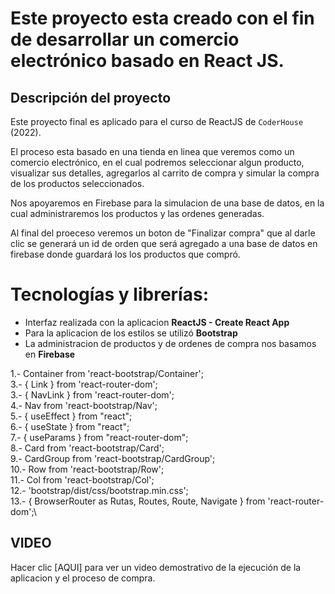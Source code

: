 # Este proyecto esta creado con el fin de desarrollar un comercio electrónico basado en React JS.

## Descripción del proyecto

Este proyecto final es aplicado para el curso de ReactJS de `CoderHouse` (2022).

El proceso esta basado en una tienda en linea que veremos como un comercio electrónico, en el cual podremos seleccionar algun producto, visualizar sus detalles, agregarlos al carrito de compra y simular la compra de los productos seleccionados.

Nos apoyaremos en Firebase para la simulacion de una base de datos, en la cual administraremos los productos y las ordenes generadas.

Al final del proeceso veremos un boton de "Finalizar compra" que al darle clic se generará un id de orden que será agregado a una base de datos en firebase donde guardará los los productos que compró.

# Tecnologías y librerías:

- Interfaz realizada con la aplicacion **ReactJS - Create React App**
- Para la aplicacion de los estilos se utilizó **Bootstrap**
- La administracion de productos y de ordenes de compra nos basamos en **Firebase**

1.- Container from 'react-bootstrap/Container';\
3.- { Link } from 'react-router-dom';\
3.- { NavLink } from 'react-router-dom';\
4.- Nav from 'react-bootstrap/Nav';\
5.- { useEffect } from "react";\
6.- { useState } from "react";\
7.- { useParams } from "react-router-dom";\
8.- Card from 'react-bootstrap/Card';\
9.- CardGroup from 'react-bootstrap/CardGroup';\
10.- Row from 'react-bootstrap/Row';\
11.- Col from 'react-bootstrap/Col';\
12.- 'bootstrap/dist/css/bootstrap.min.css';\
13.- { BrowserRouter as Rutas, Routes, Route, Navigate } from 'react-router-dom';\

## VIDEO
Hacer clic [AQUI] para ver un video demostrativo de la ejecución de la aplicacion y el proceso de compra.
